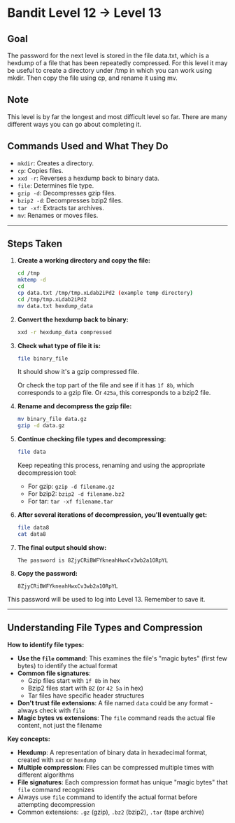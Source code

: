 # Bandit Level 12 → Level 13
## Goal
The password for the next level is stored in the file data.txt, which is a hexdump of a file that has been repeatedly compressed. For this level it may be useful to create a directory under /tmp in which you can work using mkdir. Then copy the file using cp, and rename it using mv.

## Note
This level is by far the longest and most difficult level so far. There are many different ways you can go about completing it.  

## Commands Used and What They Do
- `mkdir`: Creates a directory.
- `cp`: Copies files.
- `xxd -r`: Reverses a hexdump back to binary data.
- `file`: Determines file type.
- `gzip -d`: Decompresses gzip files.
- `bzip2 -d`: Decompresses bzip2 files.
- `tar -xf`: Extracts tar archives.
- `mv`: Renames or moves files.
---
## Steps Taken
1. **Create a working directory and copy the file:**
   ```bash
   cd /tmp
   mktemp -d
   cd
   cp data.txt /tmp/tmp.xLdab2iPd2 (example temp directory)
   cd /tmp/tmp.xLdab2iPd2
   mv data.txt hexdump_data 
   ```

2. **Convert the hexdump back to binary:**
   ```bash
   xxd -r hexdump_data compressed
   ```

3. **Check what type of file it is:**
   ```bash
   file binary_file
   ```
   It should show it's a gzip compressed file.

   Or check the top part of the file and see if it has `1f 8b`, which corresponds to a gzip file. Or `425a`, this corresponds to a bzip2 file.

5. **Rename and decompress the gzip file:**
   ```bash
   mv binary_file data.gz
   gzip -d data.gz
   ```

6. **Continue checking file types and decompressing:**
   ```bash
   file data
   ```
   Keep repeating this process, renaming and using the appropriate decompression tool:
   - For gzip: `gzip -d filename.gz`
   - For bzip2: `bzip2 -d filename.bz2` 
   - For tar: `tar -xf filename.tar`

7. **After several iterations of decompression, you'll eventually get:**
   ```bash
   file data8
   cat data8
   ```

8. **The final output should show:**
   ```
   The password is 8ZjyCRiBWFYkneahHwxCv3wb2a1ORpYL
   ```

9. **Copy the password:**
   ```
   8ZjyCRiBWFYkneahHwxCv3wb2a1ORpYL
   ```

This password will be used to log into Level 13. Remember to save it.

---
## Understanding File Types and Compression
**How to identify file types:**
- **Use the `file` command**: This examines the file's "magic bytes" (first few bytes) to identify the actual format
- **Common file signatures**:
  - Gzip files start with `1f 8b` in hex
  - Bzip2 files start with `BZ` (or `42 5a` in hex)
  - Tar files have specific header structures
- **Don't trust file extensions**: A file named `data` could be any format - always check with `file`
- **Magic bytes vs extensions**: The `file` command reads the actual file content, not just the filename

**Key concepts:**
- **Hexdump**: A representation of binary data in hexadecimal format, created with `xxd` or `hexdump`
- **Multiple compression**: Files can be compressed multiple times with different algorithms
- **File signatures**: Each compression format has unique "magic bytes" that `file` command recognizes
- Always use `file` command to identify the actual format before attempting decompression
- Common extensions: `.gz` (gzip), `.bz2` (bzip2), `.tar` (tape archive)
